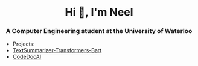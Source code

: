 
<h1 align="center">Hi 👋, I'm Neel</h1>
<h3 align="center">A Computer Engineering student at the University of Waterloo</h3>
 

- Projects:
- [TextSummarizer-Transformers-Bart](https://github.com/Nebu0528/TextSummarizer-Transformers-Bart)
- [CodeDocAI](https://github.com/Nebu0528/CodeDocAI)


<p align="left">
</p>




